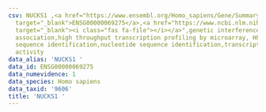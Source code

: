 ```yaml
---
csv: NUCKS1 ,<a href="https://www.ensembl.org/Homo_sapiens/Gene/Summary?db=core;g=ENSG00000069275"
  target="_blank">ENSG00000069275</a>,<a href="https://www.ncbi.nlm.nih.gov/pubmed/28369544"
  target="_blank"><i class="fas fa-file"></i></a>",genetic interference,functional
  association,high throughput transcription profiling by microarray, HF73 cells,nucleotide
  sequence identification,nucleotide sequence identification,transcriptional regulation,up-regulates
  activity
data_alias: 'NUCKS1 '
data_id: ENSG00000069275
data_numevidence: 1
data_species: Homo sapiens
data_taxid: '9606'
title: 'NUCKS1 '
---
```

